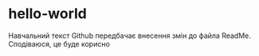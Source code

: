 # hello-world

Навчальний текст Github передбачає внесення змін до файла ReadMe.
Сподіваюся, це буде корисно
